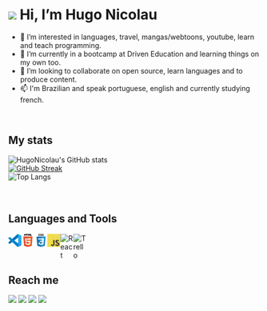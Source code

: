 # <img src="https://github.com/TheDudeThatCode/TheDudeThatCode/blob/master/Assets/Hi.gif" width="25px"> Hi, I’m Hugo Nicolau

- 👀 I’m interested in languages, travel, mangas/webtoons, youtube, learn and teach programming.
- 🌱 I’m currently in a bootcamp at Driven Education and learning things on my own too.
- 💞️ I’m looking to collaborate on open source, learn languages and to produce content.
- 📫 I'm Brazilian and speak portuguese, english and currently studying french.
<br/>


## My stats

![HugoNicolau's GitHub stats](https://github-readme-stats.vercel.app/api?username=hugonicolau&show_icons=true&theme=dracula) 
<br/>
[![GitHub Streak](https://streak-stats.demolab.com/?user=HugoNicolau&theme=dracula)](https://git.io/streak-stats)
<br/>
![Top Langs](https://github-readme-stats.vercel.app/api/top-langs/?username=hugonicolau&layout=compact&theme=dracula)
<br/>
<br/>
<br/>
## Languages and Tools

<img align="left" alt="Visual Studio Code" width="26px" title="Visual Studio Code" src="https://raw.githubusercontent.com/github/explore/80688e429a7d4ef2fca1e82350fe8e3517d3494d/topics/visual-studio-code/visual-studio-code.png" />
<img align="left" alt="HTML5" width="26px" title="HTML5" src="https://raw.githubusercontent.com/github/explore/80688e429a7d4ef2fca1e82350fe8e3517d3494d/topics/html/html.png" />
<img align="left" alt="CSS3" width="26px" title="CSS3" src="https://raw.githubusercontent.com/github/explore/80688e429a7d4ef2fca1e82350fe8e3517d3494d/topics/css/css.png" />
<img align="left" alt="JavaScript" width="26px" title="JavaScript" src="https://raw.githubusercontent.com/github/explore/80688e429a7d4ef2fca1e82350fe8e3517d3494d/topics/javascript/javascript.png" />
<img align="left" alt="React" width="26px" title="React"
src="https://cdn.jsdelivr.net/gh/devicons/devicon/icons/react/react-original.svg" />
     <img align="left" alt="Trello" width="26px" title="Trello"
src="https://cdn.jsdelivr.net/gh/devicons/devicon/icons/trello/trello-plain.svg" />
<br/>
<br/>
<br/>


## Reach me

[<img src="https://img.shields.io/badge/youtube-%23E60023.svg?&style=for-the-badge&logo=youtube&logoColor=white" />](https://www.youtube.com/channel/UCWOwExL3VPsGUsUWf8wFw7Q)
[<img src="https://img.shields.io/badge/linkedin-%230077B5.svg?&style=for-the-badge&logo=linkedin&logoColor=white" />](https://www.linkedin.com/in/hugo-nicolau/)
[<img src = "https://img.shields.io/badge/instagram-%23E4405F.svg?&style=for-the-badge&logo=instagram&logoColor=white">](https://www.instagram.com/hugo_giles/)
[<img src="https://img.shields.io/badge/-gmail-2EC866?style=for-the-badge&logo=gmail&logoColor=white" />](mailto:nicolau.hugogiles@gmail.com)


<!---
HugoNicolau/HugoNicolau is a ✨ special ✨ repository because its `README.md` (this file) appears on your GitHub profile.
You can click the Preview link to take a look at your changes.
--->
